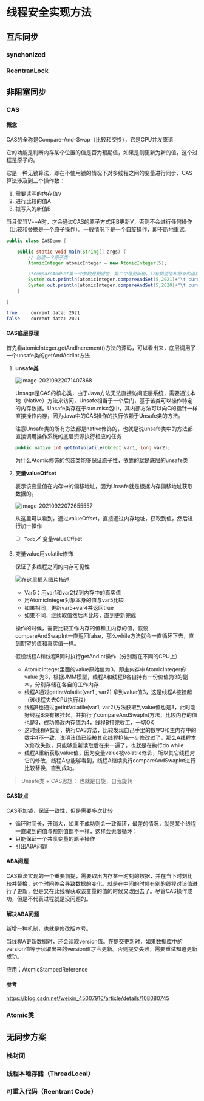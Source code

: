 # 线程安全实现方法

## 互斥同步

### synchonized

### ReentranLock

## 非阻塞同步

### CAS

#### 概念

CAS的全称是Compare-And-Swap（比较和交换），它是CPU并发原语

它的功能是判断内存某个位置的值是否为预期值，如果是则更新为新的值，这个过程是原子的。

它是一种无锁算法，即在不使用锁的情况下对多线程之间的变量进行同步、CAS算法涉及到三个操作数：

1. 需要读写的内存值V
2. 进行比较的值A
3. 拟写入的新值B

当且仅当V==A时，才会通过CAS的原子方式用B更新V，否则不会进行任何操作（比较和替换是一个原子操作）。一般情况下是一个自旋操作，即不断地重试。

```java
public class CASDemo {

    public static void main(String[] args) {
        // 创建一个原子类
        AtomicInteger atomicInteger = new AtomicInteger(5);

        /*compareAndSet第一个参数是期望值，第二个是更新值，只有期望值和原来的值相等时，才会更新*/
        System.out.println(atomicInteger.compareAndSet(5,2021)+"\t current data: "+atomicInteger.get());
        System.out.println(atomicInteger.compareAndSet(5,2020)+"\t current data: "+atomicInteger.get());
    }

}
```

```sh
true	 current data: 2021
false	 current data: 2021
```



#### CAS底层原理

首先看atomicInteger.getAndIncrement()方法的源码，可以看出来，底层调用了一个unsafe类的getAndAddInt方法

1. **unsafe类**

   ![image-20210922071407868](https://gitee.com/huawesome/my-picture/raw/master/img/202109220714910.png)

   Unsage是CAS的核心类，由于Java方法无法直接访问底层系统，需要通过本地（Native）方法来访问，Unsafe相当于一个后门，基于该类可以操作特定的内存数据。Unsafe类存在于sun.misc包中，其内部方法可以向C的指针一样直接操作内存，因为Java中的CAS操作的执行依赖于Unsafe类的方法。

   注意Unsafe类的所有方法都是native修饰的，也就是说unsafe类中的方法都直接调用操作系统的底层资源执行相应的任务

   ```java
   public native int getIntVolatile(Object var1, long var2);
   ```

   为什么Atomic修饰的包装类能够保证原子性，依靠的就是底层的unsafe类

2. **变量valueOffset**

   表示该变量值在内存中的偏移地址，因为Unsafe就是根据内存偏移地址获取数据的。

   ![image-20210922072655557](https://gitee.com/huawesome/my-picture/raw/master/img/202109220726592.png)

   从这里可以看到，通过valueOffset，直接通过内存地址，获取到值，然后进行加一操作

   - [ ] `Todo`:dagger: 变量valueOffset

3. 变量value用volatile修饰

   保证了多线程之间的内存可见性

   ![在这里插入图片描述](https://gitee.com/huawesome/my-picture/raw/master/img/202109220832213.png)

   - Var5：用var1和var2找到内存中的真实值
   - 用AtomicInteger对象本身的值与var5比较
   - 如果相同，更新var5+var4并返回true
   - 如果不同，继续取值然后再比较，直到更新完成

   操作的时候，需要比较工作内存的值和主内存的值，假设compareAndSwapInt一直返回false，那么while方法就会一直循环下去，直到期望的值和真实值一样。

   假设线程A和线程B同时执行getAndInt操作（分别跑在不同的CPU上）

   - AtomicInteger里面的value原始值为3，即主内存中AtomicInteger的 value 为3，根据JMM模型，线程A和线程B各自持有一份价值为3的副本，分别存储在各自的工作内存
   - 线程A通过getIntVolatile(var1 , var2) 拿到value值3，这是线程A被挂起（该线程失去CPU执行权）
   - 线程B也通过getIntVolatile(var1, var2)方法获取到value值也是3，此时刚好线程B没有被挂起，并执行了compareAndSwapInt方法，比较内存的值也是3，成功修改内存值为4，线程B打完收工，一切OK
   - 这时线程A恢复，执行CAS方法，比较发现自己手里的数字3和主内存中的数字4不一致，说明该值已经被其它线程抢先一步修改过了，那么A线程本次修改失败，只能够重新读取后在来一遍了，也就是在执行do while
   - 线程A重新获取value值，因为变量value被volatile修饰，所以其它线程对它的修改，线程A总能够看到，线程A继续执行compareAndSwapInt进行比较替换，直到成功。

> Unsafe类 + CAS思想： 也就是自旋，自我旋转

#### CAS缺点

CAS不加锁，保证一致性，但是需要多次比较

- 循环时间长，开销大，如果不成功则会一致循环，最差的情况，就是某个线程一直取到的值与预期值都不一样，这样会无限循环；
- 只能保证一个共享变量的原子操作
- 引出ABA问题

#### ABA问题

CAS算法实现的一个重要前提，需要取出内存某一时刻的数据，并在当下时刻比较并替换，这个时间差会导致数据的变化。就是在中间的时候有别的线程对该值进行了更新，但是又在此线程获取该变量的值的时候又改回去了。尽管CAS操作成功，但是不代表过程就是没问题的。

#### 解决ABA问题

新增一种机制，也就是修改版本号。

当线程A更新数据时，还会读取version值。在提交更新时，如果数据库中的version值等于读取出来的version值才会更新。否则提交失败，需要重试知道更新成功。

应用：AtomicStampedReference



#### 参考

https://blog.csdn.net/weixin_45007916/article/details/108080745

### Atomic类

## 无同步方案

### 栈封闭

### 线程本地存储（ThreadLocal）

### 可重入代码（Reentrant Code）
